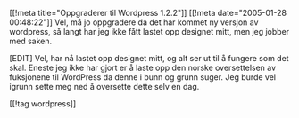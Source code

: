 [[!meta  title="Oppgraderer til Wordpress 1.2.2"]]
[[!meta  date="2005-01-28 00:48:22"]]
Vel, må jo oppgradere da det har kommet ny versjon av wordpress, så langt har jeg ikke fått lastet opp designet mitt, men jeg jobber med saken.

[EDIT]
Vel, har nå lastet opp designet mitt, og alt ser ut til å fungere som det skal. Eneste jeg ikke har gjort er å laste opp den norske oversettelsen av fuksjonene til WordPress da denne i bunn og grunn suger. Jeg burde vel igrunn sette meg ned å oversette dette selv en dag.

[[!tag  wordpress]]